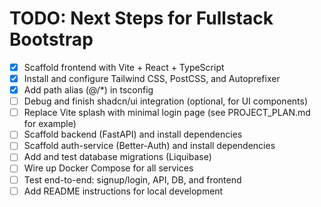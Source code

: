 # TODO: Next Steps for Fullstack Bootstrap

- [x] Scaffold frontend with Vite + React + TypeScript
- [x] Install and configure Tailwind CSS, PostCSS, and Autoprefixer
- [x] Add path alias (@/*) in tsconfig
- [ ] Debug and finish shadcn/ui integration (optional, for UI components)
- [ ] Replace Vite splash with minimal login page (see PROJECT_PLAN.md for example)
- [ ] Scaffold backend (FastAPI) and install dependencies
- [ ] Scaffold auth-service (Better-Auth) and install dependencies
- [ ] Add and test database migrations (Liquibase)
- [ ] Wire up Docker Compose for all services
- [ ] Test end-to-end: signup/login, API, DB, and frontend
- [ ] Add README instructions for local development 
